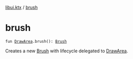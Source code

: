 [libui.ktx](index.md) / [brush](./brush.md)

# brush

`fun `[`DrawArea`](-draw-area/index.md)`.brush(): `[`Brush`](-brush/index.md)

Creates a new [Brush](-brush/index.md) with lifecycle delegated to [DrawArea](-draw-area/index.md).

